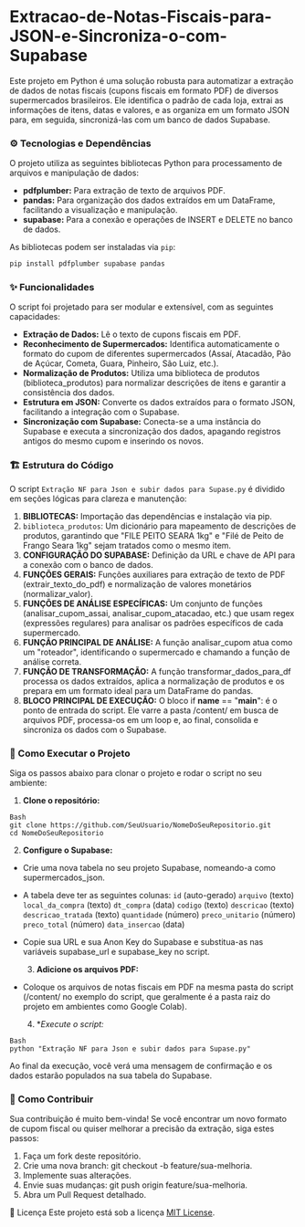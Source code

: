 # Extracao-de-Notas-Fiscais-para-JSON-e-Sincroniza-o-com-Supabase

Este projeto em Python é uma solução robusta para automatizar a extração de dados de notas fiscais (cupons fiscais em formato PDF) de diversos supermercados brasileiros. Ele identifica o padrão de cada loja, extrai as informações de itens, datas e valores, e as organiza em um formato JSON para, em seguida, sincronizá-las com um banco de dados Supabase.

<h3>⚙️ Tecnologias e Dependências</h3>

O projeto utiliza as seguintes bibliotecas Python para processamento de arquivos e manipulação de dados:

- **pdfplumber:** Para extração de texto de arquivos PDF.
- **pandas:** Para organização dos dados extraídos em um DataFrame, facilitando a visualização e manipulação.
- **supabase:** Para a conexão e operações de INSERT e DELETE no banco de dados.

As bibliotecas podem ser instaladas via `pip`:

```Bash
pip install pdfplumber supabase pandas
```

### ✨ Funcionalidades

O script foi projetado para ser modular e extensível, com as seguintes capacidades:

- **Extração de Dados:** Lê o texto de cupons fiscais em PDF.
- **Reconhecimento de Supermercados:** Identifica automaticamente o formato do cupom de diferentes supermercados (Assaí, Atacadão, Pão de Açúcar, Cometa, Guara, Pinheiro, São Luiz, etc.).
- **Normalização de Produtos:** Utiliza uma biblioteca de produtos (biblioteca_produtos) para normalizar descrições de itens e garantir a consistência dos dados.
- **Estrutura em JSON:** Converte os dados extraídos para o formato JSON, facilitando a integração com o Supabase.
- **Sincronização com Supabase:** Conecta-se a uma instância do Supabase e executa a sincronização dos dados, apagando registros antigos do mesmo cupom e inserindo os novos.

### 🏗️ Estrutura do Código

O script `Extração NF para Json e subir dados para Supase.py` é dividido em seções lógicas para clareza e manutenção:

  1. **BIBLIOTECAS:** Importação das dependências e instalação via pip.
  2. `biblioteca_produtos`: Um dicionário para mapeamento de descrições de produtos, garantindo que "FILE PEITO SEARA 1kg" e "Filé de Peito de Frango Seara 1kg" sejam tratados como o mesmo item.
  3. **CONFIGURAÇÃO DO SUPABASE:** Definição da URL e chave de API para a conexão com o banco de dados.
  4. **FUNÇÕES GERAIS:** Funções auxiliares para extração de texto de PDF (extrair_texto_do_pdf) e normalização de valores monetários (normalizar_valor).
  5. **FUNÇÕES DE ANÁLISE ESPECÍFICAS:** Um conjunto de funções (analisar_cupom_assai, analisar_cupom_atacadao, etc.) que usam regex (expressões regulares) para analisar os padrões específicos de cada supermercado.
  6. **FUNÇÃO PRINCIPAL DE ANÁLISE:** A função analisar_cupom atua como um "roteador", identificando o supermercado e chamando a função de análise correta.
  7. **FUNÇÃO DE TRANSFORMAÇÃO:** A função transformar_dados_para_df processa os dados extraídos, aplica a normalização de produtos e os prepara em um formato ideal para um DataFrame do pandas.
  8. **BLOCO PRINCIPAL DE EXECUÇÃO:** O bloco if __name__ == "__main__": é o ponto de entrada do script. Ele varre a pasta /content/ em busca de arquivos PDF, processa-os em um loop e, ao final, consolida e sincroniza os dados com o Supabase.

### 🚀 Como Executar o Projeto

Siga os passos abaixo para clonar o projeto e rodar o script no seu ambiente:

  1. **Clone o repositório:**
```
Bash
git clone https://github.com/SeuUsuario/NomeDoSeuRepositorio.git
cd NomeDoSeuRepositorio
```

  2. **Configure o Supabase:**
- Crie uma nova tabela no seu projeto Supabase, nomeando-a como supermercados_json.
- A tabela deve ter as seguintes colunas:
    `id` (auto-gerado)
    `arquivo` (texto)
    `local_da_compra` (texto)
    `dt_compra` (data)
    `codigo` (texto)
    `descricao` (texto)
    `descricao_tratada` (texto)
    `quantidade` (número)
    `preco_unitario` (número)
    `preco_total` (número)
    `data_insercao` (data)
- Copie sua URL e sua Anon Key do Supabase e substitua-as nas variáveis supabase_url e supabase_key no script.

  3. **Adicione os arquivos PDF:**
- Coloque os arquivos de notas fiscais em PDF na mesma pasta do script (/content/ no exemplo do script, que geralmente é a pasta raiz do projeto em ambientes como Google Colab).

  4. **Execute o script:*
```
Bash
python "Extração NF para Json e subir dados para Supase.py"
```

Ao final da execução, você verá uma mensagem de confirmação e os dados estarão populados na sua tabela do Supabase.

### 🤝 Como Contribuir

Sua contribuição é muito bem-vinda! Se você encontrar um novo formato de cupom fiscal ou quiser melhorar a precisão da extração, siga estes passos:
  1. Faça um fork deste repositório.
  2. Crie uma nova branch: git checkout -b feature/sua-melhoria.
  3. Implemente suas alterações.
  4. Envie suas mudanças: git push origin feature/sua-melhoria.
  5. Abra um Pull Request detalhado.

📜 Licença
Este projeto está sob a licença [MIT License](https://opensource.org/licenses/MIT).

